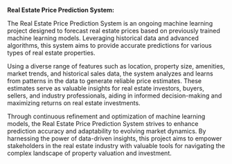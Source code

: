 **Real Estate Price Prediction System:**

The Real Estate Price Prediction System is an ongoing machine learning project designed to forecast real estate prices based on previously trained machine learning models. Leveraging historical data and advanced algorithms, this system aims to provide accurate predictions for various types of real estate properties.

Using a diverse range of features such as location, property size, amenities, market trends, and historical sales data, the system analyzes and learns from patterns in the data to generate reliable price estimates. These estimates serve as valuable insights for real estate investors, buyers, sellers, and industry professionals, aiding in informed decision-making and maximizing returns on real estate investments.

Through continuous refinement and optimization of machine learning models, the Real Estate Price Prediction System strives to enhance prediction accuracy and adaptability to evolving market dynamics. By harnessing the power of data-driven insights, this project aims to empower stakeholders in the real estate industry with valuable tools for navigating the complex landscape of property valuation and investment.
